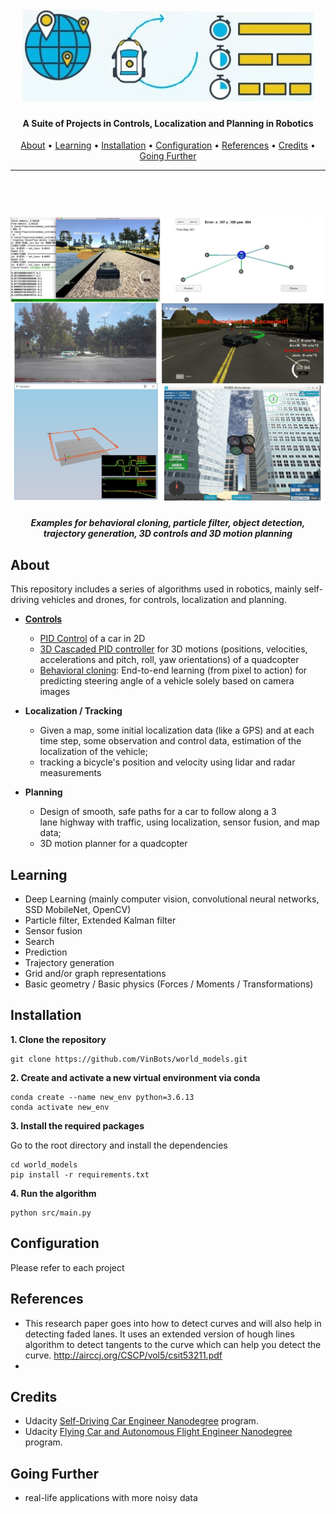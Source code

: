 

<h1 align="center">
  <br>
  <a href="https://github.com/VinBots/robots_clp"><img src="docs/assets/logo2.jpg" alt="Robotics CLP"></a>
</h1>

<h4 align="center">A Suite of Projects in Controls, Localization and Planning in Robotics </h4>
<p align="center">
  <a href="#about">About</a> •
  <a href="#learning">Learning</a> •
  <a href="#installation">Installation</a> •
  <a href="#configuration">Configuration</a> •
  <a href="#references">References</a> •
  <a href="#credits">Credits</a> •
  <a href="#going-further">Going Further</a>
</p>

---

<h1 align="center">
  <br>
  <a href="https://github.com/VinBots/robots_clp"><img src="docs/assets/clp_images2.jpg" alt="robotics"></a>
</h1>
<h5 align="center">Examples for behavioral cloning, particle filter, object detection, trajectory generation, 3D controls and 3D motion planning</h2>

## About

This repository includes a series of algorithms used in robotics, mainly self-driving vehicles and drones, for controls, localization and planning.

* **[Controls](controls/)** 
  * [PID Control](controls/PID) of a car in 2D
  * [3D Cascaded PID controller](controls/3D_cascaded_controller) for 3D  motions (positions, velocities,  accelerations and pitch, roll, yaw orientations) of a quadcopter
  * [Behavioral cloning](controls/behavioral_cloning): End-to-end learning (from pixel  to action) for predicting   steering angle of a vehicle  solely based on camera  images

* **Localization /  Tracking**
  *  Given a map, some initial localization data (like a GPS)  and at each time step, some  observation and control data,  estimation of the localization of  the vehicle; 
  *  tracking a bicycle's  position and velocity using lidar  and radar measurements

* **Planning**
  * Design of smooth, safe paths  for a car to follow along a 3  
lane highway with traffic, using  localization, sensor fusion, and  map data; 
  * 3D motion planner  for a quadcopter

## Learning

* Deep Learning (mainly computer vision, convolutional neural networks, SSD MobileNet, OpenCV)
* Particle filter, Extended  Kalman filter
* Sensor fusion
* Search
* Prediction
* Trajectory  generation
* Grid and/or  graph  representations
* Basic geometry / Basic physics  (Forces /  Moments /  Transformations)

## Installation

**1. Clone the repository**

```
git clone https://github.com/VinBots/world_models.git
```

**2. Create and activate a new virtual environment via conda**

```
conda create --name new_env python=3.6.13
conda activate new_env
```

**3. Install the required packages**

Go to the root directory and install the dependencies
```
cd world_models
pip install -r requirements.txt
```
**4. Run the algorithm**
```
python src/main.py
```

## Configuration

Please refer to each project

## References

* This research paper goes into how to detect curves and will also help in detecting faded lanes. It uses an extended version of hough lines algorithm to detect tangents to the curve which can help you detect the curve. http://airccj.org/CSCP/vol5/csit53211.pdf
* 


## Credits

* Udacity [Self-Driving Car Engineer Nanodegree](https://www.udacity.com/course/self-driving-car-engineer-nanodegree--nd013) program.  
* Udacity [Flying Car and Autonomous Flight Engineer Nanodegree](https://www.udacity.com/course/flying-car-nanodegree--nd787) program. 


## Going Further

* real-life applications with more noisy data